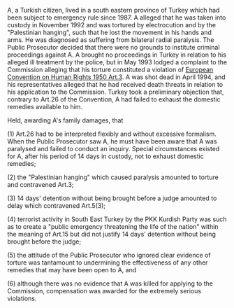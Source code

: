 A, a Turkish citizen, lived in a south eastern province of Turkey which had been subject to emergency rule since 1987. A alleged that he was taken into custody in November 1992 and was tortured by electrocution and by the "Palestinian hanging", such that he lost the movement in his hands and arms. He was diagnosed as suffering from bilateral radial paralysis. The Public Prosecutor decided that there were no grounds to institute criminal proceedings against A. A brought no proceedings in Turkey in relation to his alleged ill treatment by the police, but in May 1993 lodged a complaint to the Commission alleging that his torture constituted a violation of [European Convention on Human Rights 1950 Art.3](https://uk.westlaw.com/Document/IC7F7C04FC8E44BEC84CB31238C777298/View/FullText.html?originationContext=document&transitionType=DocumentItem&ppcid=10159e63be1b49d99cafbd03155bf4cb&contextData=(sc.Default)). A was shot dead in April 1994, and his representatives alleged that he had received death threats in relation to his application to the Commission. Turkey took a preliminary objection that, contrary to Art.26 of the Convention, A had failed to exhaust the domestic remedies available to him.

Held, awarding A's family damages, that 

(1) Art.26 had to be interpreted flexibly and without excessive formalism. When the Public Prosecutor saw A, he must have been aware that A was paralysed and failed to conduct an inquiry. Special circumstances existed for A, after his period of 14 days in custody, not to exhaust domestic remedies; 

(2) the "Palestinian hanging" which caused paralysis amounted to torture and contravened Art.3; 

(3) 14 days' detention without being brought before a judge amounted to delay which contravened Art.5(3); 

(4) terrorist activity in South East Turkey by the PKK Kurdish Party was such as to create a "public emergency threatening the life of the nation" within the meaning of Art.15 but did not justify 14 days' detention without being brought before the judge; 

(5) the attitude of the Public Prosecutor who ignored clear evidence of torture was tantamount to undermining the effectiveness of any other remedies that may have been open to A, and 

(6) although there was no evidence that A was killed for applying to the Commission, compensation was awarded for the extremely serious violations.